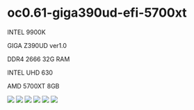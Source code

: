 # oc0.61-giga390ud-efi-5700xt

INTEL 9900K

GIGA Z390UD ver1.0

DDR4 2666 32G RAM

INTEL UHD 630

AMD 5700XT 8GB

![](https://github.com/shayinqi/oc0.61-giga390ud-efi-5700xt/blob/master/photo/9900k.png)
![](https://github.com/shayinqi/oc0.61-giga390ud-efi-5700xt/blob/master/photo/config5700xt.png)
![](https://github.com/shayinqi/oc0.61-giga390ud-efi-5700xt/blob/master/photo/5700xt01.png)
![](https://github.com/shayinqi/oc0.61-giga390ud-efi-5700xt/blob/master/photo/5700xt02.png)
![](https://github.com/shayinqi/oc0.61-giga390ud-efi-5700xt/blob/master/photo/scores.png)
![](https://github.com/shayinqi/oc0.61-giga390ud-efi-5700xt/blob/master/photo/mScore.png)

